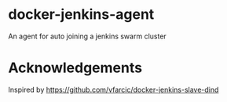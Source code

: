# docker-jenkins-agent
An agent for auto joining a jenkins swarm cluster

# Acknowledgements
Inspired by https://github.com/vfarcic/docker-jenkins-slave-dind